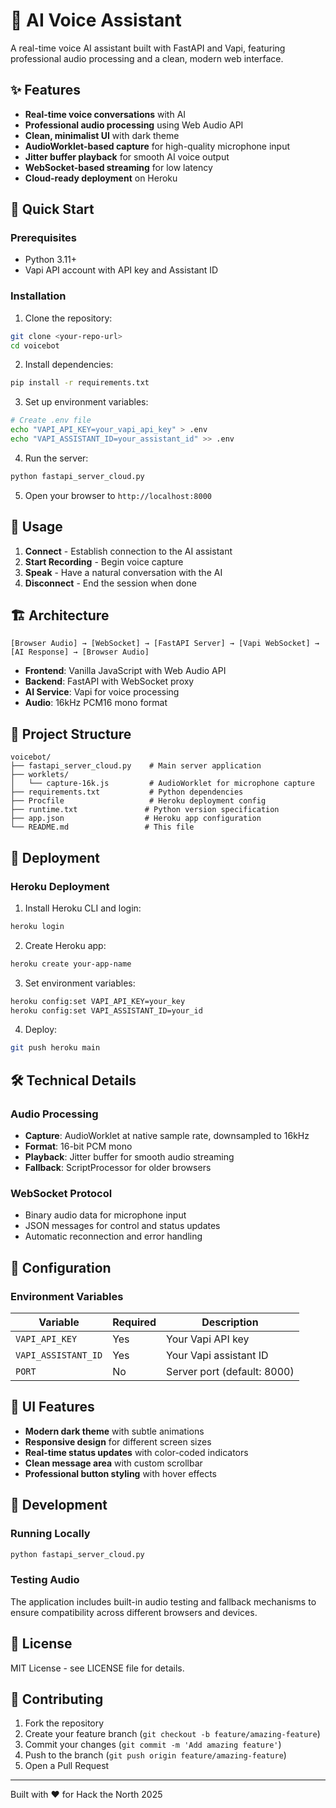# 🎤 AI Voice Assistant

A real-time voice AI assistant built with FastAPI and Vapi, featuring professional audio processing and a clean, modern web interface.

## ✨ Features

- **Real-time voice conversations** with AI
- **Professional audio processing** using Web Audio API
- **Clean, minimalist UI** with dark theme
- **AudioWorklet-based capture** for high-quality microphone input
- **Jitter buffer playback** for smooth AI voice output
- **WebSocket-based streaming** for low latency
- **Cloud-ready deployment** on Heroku

## 🚀 Quick Start

### Prerequisites

- Python 3.11+
- Vapi API account with API key and Assistant ID

### Installation

1. Clone the repository:
```bash
git clone <your-repo-url>
cd voicebot
```

2. Install dependencies:
```bash
pip install -r requirements.txt
```

3. Set up environment variables:
```bash
# Create .env file
echo "VAPI_API_KEY=your_vapi_api_key" > .env
echo "VAPI_ASSISTANT_ID=your_assistant_id" >> .env
```

4. Run the server:
```bash
python fastapi_server_cloud.py
```

5. Open your browser to `http://localhost:8000`

## 🎯 Usage

1. **Connect** - Establish connection to the AI assistant
2. **Start Recording** - Begin voice capture
3. **Speak** - Have a natural conversation with the AI
4. **Disconnect** - End the session when done

## 🏗️ Architecture

```
[Browser Audio] → [WebSocket] → [FastAPI Server] → [Vapi WebSocket] → [AI Response] → [Browser Audio]
```

- **Frontend**: Vanilla JavaScript with Web Audio API
- **Backend**: FastAPI with WebSocket proxy
- **AI Service**: Vapi for voice processing
- **Audio**: 16kHz PCM16 mono format

## 📁 Project Structure

```
voicebot/
├── fastapi_server_cloud.py    # Main server application
├── worklets/
│   └── capture-16k.js         # AudioWorklet for microphone capture
├── requirements.txt           # Python dependencies
├── Procfile                   # Heroku deployment config
├── runtime.txt               # Python version specification
├── app.json                  # Heroku app configuration
└── README.md                 # This file
```

## 🚢 Deployment

### Heroku Deployment

1. Install Heroku CLI and login:
```bash
heroku login
```

2. Create Heroku app:
```bash
heroku create your-app-name
```

3. Set environment variables:
```bash
heroku config:set VAPI_API_KEY=your_key
heroku config:set VAPI_ASSISTANT_ID=your_id
```

4. Deploy:
```bash
git push heroku main
```

## 🛠️ Technical Details

### Audio Processing
- **Capture**: AudioWorklet at native sample rate, downsampled to 16kHz
- **Format**: 16-bit PCM mono
- **Playback**: Jitter buffer for smooth audio streaming
- **Fallback**: ScriptProcessor for older browsers

### WebSocket Protocol
- Binary audio data for microphone input
- JSON messages for control and status updates
- Automatic reconnection and error handling

## 🔧 Configuration

### Environment Variables

| Variable | Required | Description |
|----------|----------|-------------|
| `VAPI_API_KEY` | Yes | Your Vapi API key |
| `VAPI_ASSISTANT_ID` | Yes | Your Vapi assistant ID |
| `PORT` | No | Server port (default: 8000) |

## 🎨 UI Features

- **Modern dark theme** with subtle animations
- **Responsive design** for different screen sizes
- **Real-time status updates** with color-coded indicators
- **Clean message area** with custom scrollbar
- **Professional button styling** with hover effects

## 🧪 Development

### Running Locally
```bash
python fastapi_server_cloud.py
```

### Testing Audio
The application includes built-in audio testing and fallback mechanisms to ensure compatibility across different browsers and devices.

## 📝 License

MIT License - see LICENSE file for details.

## 🤝 Contributing

1. Fork the repository
2. Create your feature branch (`git checkout -b feature/amazing-feature`)
3. Commit your changes (`git commit -m 'Add amazing feature'`)
4. Push to the branch (`git push origin feature/amazing-feature`)
5. Open a Pull Request

---

Built with ❤️ for Hack the North 2025
